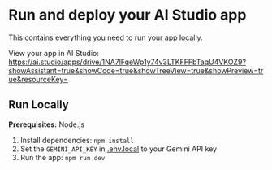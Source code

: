 # Run and deploy your AI Studio app

This contains everything you need to run your app locally.

View your app in AI Studio: https://ai.studio/apps/drive/1NA7lFqeWp1y74v3LTKFFFbTaqU4VKOZ9?showAssistant=true&showCode=true&showTreeView=true&showPreview=true&resourceKey=

## Run Locally

**Prerequisites:**  Node.js


1. Install dependencies:
   `npm install`
2. Set the `GEMINI_API_KEY` in [.env.local](.env.local) to your Gemini API key
3. Run the app:
   `npm run dev`
